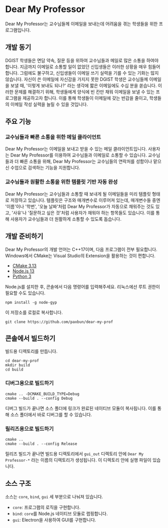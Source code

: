 # Dear My Professor
Dear My Professor는 교수님들께 이메일을 보내는데 어려움을 겪는 학생들을 위한
프로그램입니다.

## 개발 동기

DGIST 학생들은 면담 약속, 질문 등을 위하여 교수님들과 메일로 많은 소통을 하여야 합니다.
지금까지 이메일로 소통할 일이 없었던 신입생들은 이러한 상황을 매우 힘들어 합니다. 그럼에도
불구하고, 신입생들이 이메일 쓰기 실력을 기를 수 있는 기화는 많지 않습니다. 자신이 쓴
이메일에 자신감을 가지지 못한 DGIST 학생은 교수님들께 이메일을 보낼 때,
'이렇게 보내도 되나?' 라는 생각에 짧은 이메일에도 수십 분을 쏟습니다.
이러한 문제를 해결하기 위해, 학생들에게 양식에 빈 칸만 채워 이메일을 보낼 수 있는
프로그램을 제공하고자 합니다. 이를 통해 학생들이 이메일에 갖는 반감을 줄이고, 학생들의
이메일 작성 실력을 늘릴 수 있을 것입니다.

## 주요 기능

### 교수님들과 빠른 소통을 위한 메일 클라이언트

Dear My Professor는 이메일을 보내고 받을 수 있는 메일 클라이언트입니다. 사용자는 Dear
My Professor를 이용하여 교수님들과 이메일로 소통할 수 있습니다. 교수님들과 더 빠른
소통을 위해, Dear My Professor는 교수님들의 연락처를 성함이나 맡으신 수업으로 검색하는
기능을 지원합니다.

### 교수님들과 원활한 소통을 위한 템플릿 기반 자동 완성

Dear My Professor는 교수님들과 소통할 때 보내게 될 이메일들을 미리 템플릿 형태로
저장하고 있습니다. 템플릿은 구조와 매개변수로 이루어져 있는데, 매개변수들 중엔 '이름'이나
'학번', '오늘 날짜'처럼 Dear My Professor가 자동으로 채워주는 것도 있고, '사유'나
'질문하고 싶은 것'처럼 사용자가 채워야 하는 항목들도 있습니다. 이를 통해 사용자가
교수님들과 더 원활하게 소통할 수 있도록 돕습니다.

## 개발 준비하기

Dear My Professor의 개발 언어는 C++17이며, 다음 프로그램이 전부 필요합니다. Windows에서
CMake는 Visual Studio의 Extension을 활용하는 것이 편합니다.

* [CMake 3.13](https://cmake.org/download/)
* [Node.js 13](https://nodejs.org/)
* [Python 3](https://www.python.org/downloads/release)

Node.js를 설치한 후, 콘솔에서 다음 명령어를 입력해주세요. 리눅스에선 루트 권한이 필요할
수도 있습니다.

```
npm install -g node-gyp
```

이 저장소를 로컬로 복사합니다.

```
git clone https://github.com/paxbun/dear-my-prof
```

## 콘솔에서 빌드하기

빌드용 디렉토리를 만듭니다.

```
cd dear-my-prof
mkdir build
cd build
```

### 디버그용으로 빌드하기

```
cmake .. -DCMAKE_BUILD_TYPE=Debug
cmake --build . --config Debug
```

디버그 빌드가 끝나면 소스 폴더에 링크가 완료된 네이티브 모듈이 복사됩니다. 이를 통해 소스
폴더에서 바로 디버그를 할 수 있습니다.

### 릴리즈용으로 빌드하기

```
cmake ..
cmake --build . --config Release
```

릴리즈 빌드가 끝나면 빌드용 디렉토리에서 `gui_out` 디렉토리 안에 `Dear My Professor-*`
라는 이름의 디렉토리가 생성됩니다. 이 디렉토리 안에 실행 파일이 있습니다.

## 소스 구조

소스는 `core`, `bind`, `gui` 세 부분으로 나눠져 있습니다.

* `core`: 프로그램의 로직을 구현합니다.
* `bind`: `core`를 Node.js 네이티브 모듈로 랩핑합니다.
* `gui`: Electron을 사용하여 GUI를 구현합니다.
